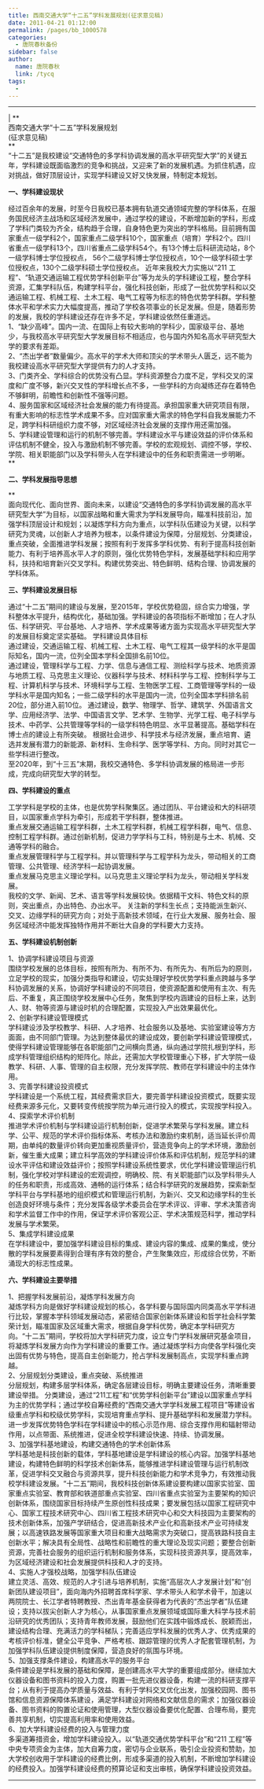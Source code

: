 ```yaml
---
title: 西南交通大学“十二五”学科发展规划(征求意见稿)
date: 2011-04-21 01:12:00
permalink: /pages/bb_1000578
categories: 
  - 唐院春秋备份
sidebar: false
author: 
  name: 唐院春秋
  link: /tycq
tags: 
  - 
---
```


* * *

  
|  **  
西南交通大学“十二五”学科发展规划  
(征求意见稿)  
**  
“十二五”是我校建设“交通特色的多学科协调发展的高水平研究型大学”的关键五年，学科建设既面临激烈的竞争和挑战，又迎来了新的发展机遇。为抓住机遇，应对挑战，做好顶层设计，实现学科建设又好又快发展，特制定本规划。  
  

**一、学科建设现状**

  
经过百余年的发展，时至今日我校已基本拥有轨道交通领域完整的学科体系，在服务国民经济主战场和区域经济发展中，通过学校的建设，不断增加新的学科，形成了学科门类较为齐全，结构趋于合理，自身特色更为突出的学科格局。目前拥有国家重点一级学科2个，国家重点二级学科10个，国家重点（培育）学科2个。四川省重点一级学科13个，四川省重点二级学科54个。有13个博士后科研流动站，8个一级学科博士学位授权点，
56个二级学科博士学位授权点，10个一级学科硕士学位授权点，130个二级学科硕士学位授权点。 近年来我校大力实施以“211
工程”、“轨道交通运输工程优势学科创新平台”等为龙头的学科建设工程，整合学科资源，汇集学科队伍，构建学科平台，强化科技创新，形成了一批优势学科和以交通运输工程、机械工程、土木工程、电气工程等为标志的特色优势学科群。学科整体水平和学术实力大幅度提高，推动了学校各项事业的长足发展。但是，随着形势的发展，我校的学科建设还存在许多不足，学科建设依然任重道远。  
1、“缺少高峰”。国内一流、在国际上有较大影响的学科少，国家级平台、基地少，与我校高水平研究型大学发展目标不相适应，也与国内外知名高水平研究型大学的要求有差距。  
2、“杰出学者”数量偏少。高水平的学术大师和顶尖的学术带头人匮乏，远不能为我校建设高水平研究型大学提供有力的人才支持。  
3、门类齐全、学科综合的优势没有凸显。学科资源整合力度不足，学科交叉的深度和广度不够，新兴交叉性的学科增长点不多，一些学科的方向凝练还存在着特色不够鲜明，前瞻性和创新性不强等问题。  
4、服务国家和区域经济社会发展的能力有待提高。承担国家重大研究项目有限，有重大影响的标志性学术成果不多。应对国家重大需求的特色学科自我发展能力不足，跨学科科研组织力度不够，对区域经济社会发展的支撑作用还需加强。  
5、学科建设管理和运行的机制不够完善。学科建设水平与建设效益的评价体系和评估机制不健全，投入与激励机制不够完善。学校的宏观规划、调控不够，学校、学院、相关职能部门以及学科带头人在学科建设中的任务和职责需进一步明晰。  
**  

**二、学科发展指导思想**

**  
面向现代化、面向世界、面向未来，以建设“交通特色的多学科协调发展的高水平研究型大学”为目标，以国家战略和重大需求为学科发展导向，瞄准科技前沿，加强学科顶层设计和规划；以凝炼学科方向为重点，以学科队伍建设为关键，以科学研究为灵魂，以创新人才培养为根本，以条件建设为保障，分层规划、分类建设，重点突破，全面推进学科发展；按照有利于发挥多学科优势、有利于提高科技创新能力、有利于培养高水平人才的原则，强化优势特色学科，发展基础学科和应用学科，扶持和培育新兴交叉学科。构建优势突出、特色鲜明、结构合理、协调发展的学科体系。  
  

**三、学科建设发展目标**

  
通过“十二五”期间的建设与发展，至2015年，学校优势稳固，综合实力增强，学科整体水平提升，结构优化，基础加强。学科建设的各项指标不断增加；在人才队伍、科学研究、平台基地、人才培养、学术成果等诸方面为实现高水平研究型大学的发展目标奠定坚实基础。
学科建设具体目标  
通过建设，交通运输工程、机械工程、土木工程、电气工程其一级学科的水平是国际知名，国内一流，位列全国本学科全国排名前10位。  
通过建设，管理科学与工程、力学、信息与通信工程、测绘科学与技术、地质资源与地质工程、马克思主义理论、仪器科学与技术、材料科学与工程、控制科学与工程、计算机科学与技术、环境科学与工程、生物医学工程、工商管理等学科的一级学科水平是国内知名；一些二级学科的水平是国内一流，位列全国本学科排名前20位，部分进入前10位。
通过建设，数学、物理学、哲学、建筑学、外国语言文学、应用经济学、法学、中国语言文学、艺术学、生物学、光学工程、电子科学与技术、中药学、公共管理等学科的一级学科特色明显、水平显著提高。基础学科在博士点的建设上有所突破。
根据社会进步、科学技术与经济发展，重点培育、遴选并发展有潜力的新能源、新材料、生命科学、医学等学科、方向。同时对其它一些学科进行整改。  
至2020年，到“十三五”末期，我校交通特色、多学科协调发展的格局进一步形成，完成向研究型大学的转型。  
  

**四、学科建设的重点**

  
工学学科是学校的主体，也是优势学科聚集区。通过团队、平台建设和大的科研项目，以国家重点学科为牵引，形成若干学科群，整体推进。  
重点发展交通运输工程学科群，土木工程学科群，机械工程学科群，电气、信息、控制工程学科群。通过创新机制，促进力学学科与工科，特别是与土木、机械、交通等学科的融合。  
重点发展管理科学与工程学科。并以管理科学与工程学科为龙头，带动相关的工商管理、公共管理、经济学科一起协调发展。  
重点发展马克思主义理论学科。以马克思主义理论学科为龙头，带动相关学科发展。  
我校的文学、新闻、艺术、语言等学科发展较快。依据精干文科、特色文科的原则，突出重点，办出特色、办出水平。
关注新的学科生长点；支持能派生新兴、交叉、边缘学科的研究方向；对处于高新技术领域，在行业大发展、服务社会、服务区域经济中能发挥独特作用并不断壮大自身的学科要大力支持。  
  

**五、学科建设机制创新**

  
1、协调学科建设项目与资源  
围绕学校发展的总体目标，按照有所为、有所不为、有所先为、有所后为的原则，立足学校的现实，加强分类指导和建设，切实处理好学校优势学科重点跨越与多学科协调发展的关系，协调好学科建设的不同项目，使资源配置和使用有主次、有先后、不重复，真正围绕学校发展中心任务，聚焦到学校内涵建设的目标上来，达到人、财、物等资源与建设时机的合理配置，实现投入产出效果最优化。  
2、创新学科建设管理模式  
学科建设涉及学校教学、科研、人才培养、社会服务以及基地、实验室建设等方方面面，由不同部门管理。为达到整体最优的建设成效，要创新学科建设管理模式，使得学科建设管理能够在各职能部门之间横向贯通，纵向通过学院扎根到学科，形成学科管理组织结构的矩阵化。除此，还需加大学校管理重心下移，扩大学院一级教学、科研、人事、管理的自主权限，充分发挥学院、教师在学科建设中的主体作用。  
3、完善学科建设投资模式  
学科建设是一个系统工程，其经费需求巨大，要完善学科建设投资模式，既要实现经费来源多元化，又要转变传统按学院为单元进行投入的模式，实现按学科投入。  
4、探索学术评价机制  
推进学术评价机制与学科建设运行机制创新，促进学术繁荣与学科发展。建立科学、公平、规范的学术评价指标体系、考核办法和激励约束机制，适当延长评价周期，由单纯的数量评价转向更加重视质量评价，营造竞争向上的学术环境，激励创新，催生重大成果；建立科学高效的学科建设评价体系和评估机制，规范学科的建设水平评估和建设效益评价；按照学科建设系统性要求，优化学科建设管理运行机制，强化学校对学科建设的宏观调控，明确校、院、有关职能部门以及学科带头人的任务和职责，形成高效、通畅的运行体系；结合科学研究的发展趋势，探索新型学科平台与学科基地的组织模式和管理运行机制，为新兴、交叉和边缘学科的生长创造良好环境与条件；充分发挥各级学术委员会在学术评议、评审、学术决策咨询和学术监督工作中的作用，保证学术评价客观公正、学术决策规范科学，推动学科发展与学术繁荣。  
5、集成学科建设成果  
在学科建设中，要加强学科建设目标的集成、建设内容的集成、成果的集成，使分散的学科发展要素得到合理有序有效的整合，产生聚集效应，形成综合优势，不断涌现大的标志性成果。  
  

**六、学科建设主要举措**

  
1、把握学科发展前沿，凝炼学科发展方向  
凝炼学科方向是做好学科建设规划的核心，各学科要与国际国内同类高水平学科进行比较，掌握本学科领域发展动态，紧密结合国家创新体系建设和哲学社会科学繁荣计划，瞄准国家及区域重大需求，根据自身学科优势，确定本学科研究方向。“十二五”期间，学校将加大学科研究力度，设立专门学科发展研究基金项目，将凝炼学科发展方向作为学科建设的重要工作。通过凝炼学科方向使各学科强化突出固有优势与特色，提高自主创新能力，抢占学科发展制高点，实现学科重点跨越。  
2、分层规划分类建设，重点突破、系统推进  
分层规划，构建多层学科体系，确定各层建设目标，明确主要建设任务，清晰重要建设举措。
分类建设，通过“211工程”和“优势学科创新平台”建设以国家重点学科为主的优势学科；通过学校自筹经费的“西南交通大学学科发展工程项目”等建设省级重点学科和校级优势学科，实现培育重点学科、提升基础学科和发展潜力学科。  
进一步发挥优势特色学科在学科建设中的核心示范作用、综合支撑作用和辐射带动作用，以点带面、系统推进，促进全校学科建设快速、持续、协调发展。  
3、加强学科基地建设，构建交通特色的学术创新体系  
学科基地是科技创新的载体，学科基地建设是学科建设的核心内容。加强学科基地建设，构建特色鲜明的科学技术创新体系，能够推进学科建设管理与运行机制改革，促进学科交叉融合与资源共享，提升科技创新能力和学术竞争力，有效推动我校学科建设发展。“十二五”期间，我校科技创新体系建设要构建以国家实验室、国家重点实验室、教育部和铁道部重点实验室、四川省重点实验室为主要架构的知识创新体系，围绕国家目标持续产生原创性科技成果；要发展包括以国家工程研究中心、国家工程技术研究中心、四川省工程技术研究中心和交大科技园为主要架构的技术创新体系，加强产学研结合，促进高新技术产业化和高新技术产业可持续发展；以高速铁路发展等国家重大项目和重大战略需求为突破口，提高铁路科技自主创新水平；解决具有全局性、战略性和前瞻性的重大理论及现实问题；要整合创新资源，完善社会服务的组织运行机制和服务体系，实现科技资源共享，提高效率，为区域经济建设和社会发展提供科技和人才的支持。  
4、实施人才强校战略，加强学科队伍建设  
建立灵活、高效、规范的人才引进与培养机制，实施“高层次人才发展计划”和“创新团队建设项目”，面向海内外招聘首席科学家、学术带头人和学术骨干，加速以两院院士、长江学者特聘教授、杰出青年基金获得者为代表的“杰出学者”队伍建设；支持以拔尖创新人才为核心，从事国家重点发展领域或国际重大科学与技术前沿研究的优秀团队；支持青年教师发展，鼓励他们在实践中锻炼成长、脱颖而出，建设结构合理、充满活力的学科梯队；完善适应学科发展的优秀人才、优秀成果的考核评价标准，健全公平竞争、严格考核、跟踪管理的优秀人才配套管理机制，为加强学科队伍建设提供制度保障，营造良好的氛围与环境。  
5、加强支撑条件建设，构建高水平的服务平台  
条件建设是学科发展的基础和保障，是创建高水平大学的重要组成部分。继续加大仪器设备和图书资料的投入力度，购置一批先进仪器设备，构建一流的科研支撑平台；从有利于提高办学质量与效益、有利于学科交叉优化出发，加强校园网、图书馆和信息资源保障体系建设，满足学科建设对网络和文献信息的需求；加强仪器设备、图书资料的购置论证和使用管理，大型仪器设备要优化配置、合理布局，要完善共享机制，切实提高利用率和使用效益。  
6、加大学科建设经费的投入与管理力度  
多渠道筹措资金，增加学科建设投入。以“轨道交通优势学科平台”和“211
工程”等中央专项资金为主体，加大自筹力度，密切与企业联系，吸引企业投资和赞助，加大学校创收用于学科建设的经费比例，形成多渠道的投入机制，不断增加学科建设的经费投入。加强学科建设经费的预算论证和支出审核，确保学科建设投资效益。  
  
  
  
---